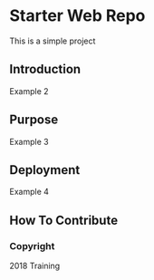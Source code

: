 # Starter Web Repo

This is a simple project

## Introduction

Example 2

## Purpose

Example 3

## Deployment

Example 4

## How To Contribute


### Copyright

2018 Training